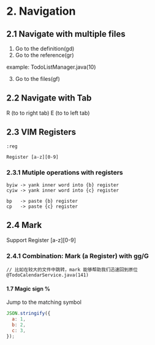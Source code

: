 # 2. Navigation

## 2.1 Navigate with multiple files

1. Go to the definition(gd)
2. Go to the reference(gr)

example: TodoListManager.java(10)

3. Go to the files(gf)


## 2.2 Navigate with Tab

R (to to right tab)
E (to to left tab)

## 2.3 VIM Registers

```
:reg

Register [a-z][0-9]
```

### 2.3.1 Mutiple operations with registers

```
byiw -> yank inner word into {b} register
cyiw -> yank inner word into {c} register

bp   -> paste {b} register
cp   -> paste {c} register
```

## 2.4 Mark

Support Register [a-z][0-9]

### 2.4.1 Combination: Mark (a Register) with gg/G

```
// 比如在较大的文件中跳转，mark 能够帮助我们迅速回到原位
@TodoCalendarService.java(141)
```


#### 1.7 Magic sign %

Jump to the matching symbol

```js
JSON.stringify({
  a: 1,
  b: 2,
  c: 3,
});
```